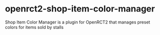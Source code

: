 # openrct2-shop-item-color-manager
Shop Item Color Manager is a plugin for OpenRCT2 that manages preset colors for items sold by stalls
